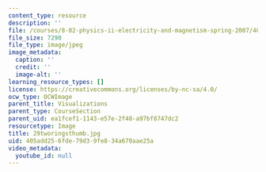 ```yaml
---
content_type: resource
description: ''
file: /courses/8-02-physics-ii-electricity-and-magnetism-spring-2007/405add256fde79d39fe834a670aae25a_29tworingsthumb.jpg
file_size: 7290
file_type: image/jpeg
image_metadata:
  caption: ''
  credit: ''
  image-alt: ''
learning_resource_types: []
license: https://creativecommons.org/licenses/by-nc-sa/4.0/
ocw_type: OCWImage
parent_title: Visualizations
parent_type: CourseSection
parent_uid: ea1fcef1-1143-e57e-2f48-a97bf8747dc2
resourcetype: Image
title: 29tworingsthumb.jpg
uid: 405add25-6fde-79d3-9fe8-34a670aae25a
video_metadata:
  youtube_id: null
---
```

